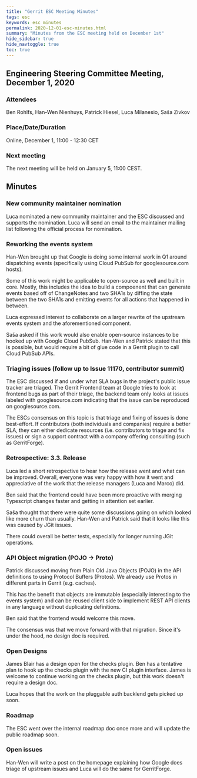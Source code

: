 ```yaml
---
title: "Gerrit ESC Meeting Minutes"
tags: esc
keywords: esc minutes
permalink: 2020-12-01-esc-minutes.html
summary: "Minutes from the ESC meeting held on December 1st"
hide_sidebar: true
hide_navtoggle: true
toc: true
---
```


## Engineering Steering Committee Meeting, December 1, 2020

### Attendees

Ben Rohlfs, Han-Wen Nienhuys, Patrick Hiesel, Luca Milanesio, Saša Zivkov

### Place/Date/Duration

Online, December 1, 11:00 - 12:30 CET

### Next meeting

The next meeting will be held on January 5, 11:00 CEST.

## Minutes

### New community maintainer nomination

Luca nominated a new community maintainer and the ESC discussed and supports
the nomination. Luca will send an email to the maintainer mailing list following
the official process for nomination.

### Reworking the events system

Han-Wen brought up that Google is doing some internal work in Q1 around
dispatching events (specifically using Cloud PubSub for googlesource.com hosts).

Some of this work might be applicable to open-source as well and built in core.
Mostly, this includes the idea to build a compoenent that can generate events
based off of ChangeNotes and two SHA1s by diffing the state between the two
SHA1s and emitting events for all actions that happened in between.

Luca expressed interest to collaborate on a larger rewrite of the upstream events
system and the aforementioned component.

Saša asked if this work would also enable open-source instances to be hooked up
with Google Cloud PubSub. Han-Wen and Patrick stated that this is possible, but
would require a bit of glue code in a Gerrit plugin to call Cloud PubSub APIs.

### Triaging issues (follow up to Issue 11170, contributor summit)

The ESC discussed if and under what SLA bugs in the project's public issue tracker
are triaged. The Gerrit Frontend team at Google tries to look at frontend bugs as
part of their triage, the backend team only looks at issues labeled with googlesource.com
indicating that the issue can be reproduced on googlesource.com.

The ESCs consensus on this topic is that triage and fixing of issues is done
best-effort. If contributors (both individuals and companies) require a better
SLA, they can either dedicate resources (i.e. contributors to triage and fix issues)
or sign a support contract with a company offering consulting (such as GerritForge).

### Retrospective: 3.3. Release

Luca led a short retrospective to hear how the release went and what can be improved.
Overall, everyone was very happy with how it went and appreciative of the work that
the release managers (Luca and Marco) did.

Ben said that the frontend could have been more proactive with merging Typescript changes
faster and getting in attention set earlier.

Saša thought that there were quite some discussions going on which looked like more churn
than usually. Han-Wen and Patrick said that it looks like this was caused by JGit issues.

There could overall be better tests, especially for longer running JGit operations.

### API Object migration (POJO -> Proto)

Patrick discussed moving from Plain Old Java Objects (POJO) in the API definitions to
using Protocol Buffers (Protos). We already use Protos in different parts in Gerrit
(e.g. caches).

This has the benefit that objects are immutable (especially interesting to the events
system) and can be reused client side to implement REST API clients in any language
without duplicating definitions.

Ben said that the frontend would welcome this move.

The consensus was that we move forward with that migration. Since it's under the hood,
no design doc is required.

### Open Designs

James Blair has a design open for the checks plugin. Ben has a tentative plan to hook
up the checks plugin with the new CI plugin interface. James is welcome to continue
working on the checks plugin, but this work doesn't require a design doc.

Luca hopes that the work on the pluggable auth backlend gets picked up soon.

### Roadmap

The ESC went over the internal roadmap doc once more and will update the public roadmap
soon.

### Open issues

Han-Wen will write a post on the homepage explaining how Google does triage of upstream
issues and Luca will do the same for GerritForge.



